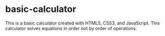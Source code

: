 # basic-calculator
This is a basic calculator created with HTML5, CSS3, and JavaScript. This calculator solves equations in order not by order of operations.
